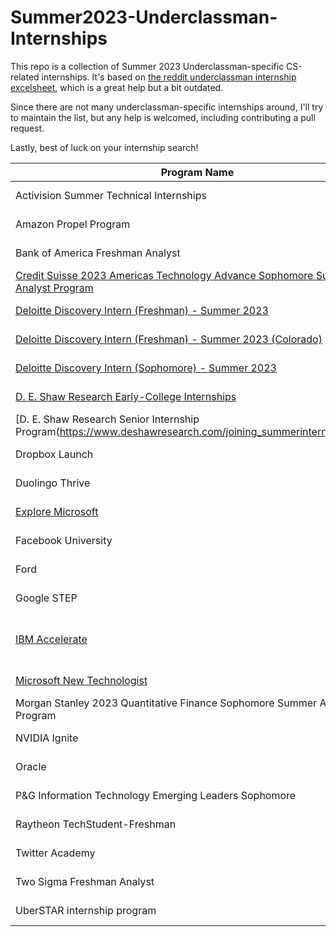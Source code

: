 # Summer2023-Underclassman-Internships
This repo is a collection of Summer 2023 Underclassman-specific CS-related internships. It's based on [the reddit underclassman internship excelsheet](Underclassmen-Specific-Internships.xlsx), which is a great help but a bit outdated. 

Since there are not many underclassman-specific internships around, I'll try to maintain the list, but any help is welcomed, including contributing a pull request.

Lastly, best of luck on your internship search!


| Program Name | Grade Level | Location | Status |
|----------------------------------------   |----------|--------------------|--------------------|
| Activision Summer Technical Internships | Freshman/Sophomore | | Not open |
| Amazon Propel Program | Freshman/Sophomore | | Not open |
| Bank of America Freshman Analyst | Freshman | | Not open |
| [Credit Suisse 2023 Americas Technology Advance Sophomore Summer Analyst Program](https://tas-creditsuisse.taleo.net/careersection/campus/jobdetail.ftl?job=213381&lang=en) | Sophomore | | Open |
| [Deloitte Discovery Intern (Freshman) - Summer 2023](https://apply.deloitte.com/careers/JobDetail/Discovery-Intern-Freshman-Summer-2023/106383) | Freshman | Multiple Locations | Open |
| [Deloitte Discovery Intern (Freshman) - Summer 2023 (Colorado)](https://apply.deloitte.com/careers/JobDetail/Discovery-Intern-Freshman-Summer-2023-Colorado/106388) | Freshman | Denver, Colorado | Open |
| [Deloitte Discovery Intern (Sophomore) - Summer 2023](https://apply.deloitte.com/careers/JobDetail/Deloitte-Consulting-Discovery-Intern-Sophomore-Summer-2023/93777) | Freshman/Sophomore | Multiple Locations | Open |
| [D. E. Shaw Research Early-College Internships](https://www.deshawresearch.com/joining_summerinternships.html) | Freshman | | Not open |
| [D. E. Shaw Research Senior Internship Program\(https://www.deshawresearch.com/joining_summerinternships.html) | Sophomore | | Not open |
| Dropbox Launch | Sophomore | | Not open |
| Duolingo Thrive | Sophomore | | Not open |
| [Explore Microsoft](https://careers.microsoft.com/students/us/en/usexploremicrosoftprogram) | Freshman/Sophomore | | Not open |
| Facebook University | Freshman/Sophomore | | Not open |
| Ford | Freshman | | Not open |
| Google STEP | Freshman/Sophomore | | Not open |
| [IBM Accelerate](https://www.ibm.com/employment/accelerate/) | Freshman/Sophomore | | Not open, register interest |
| [Microsoft New Technologist](https://newtechnologists.com/) | Freshman/Sophomore |Remote | Not open |
| Morgan Stanley 2023 Quantitative Finance Sophomore Summer Analyst Program | Sophomore | New York | Closed |
| NVIDIA Ignite | Freshman/Sophomore | | Not open |
| Oracle | Freshman/Sophomore | | Not open |
| P&G Information Technology Emerging Leaders Sophomore | Sophomore | Cincinnati, Ohio | Closed |
| Raytheon TechStudent-Freshman | Freshman | | Not open |
| Twitter Academy | Sophomore | | Not open |
| Two Sigma Freshman Analyst | Freshman | | Not open |
| UberSTAR internship program | Freshman/Sophomore | | Not open |
